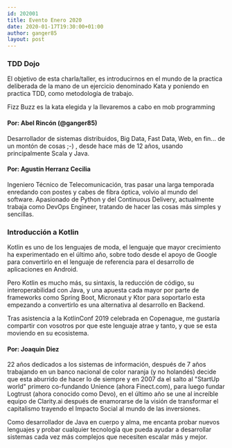 ```yaml
---
id: 202001
title: Evento Enero 2020
date: 2020-01-17T19:30:00+01:00
author: ganger85
layout: post
---
```


### **TDD Dojo** 
El objetivo de esta charla/taller, es introducirnos en el mundo de la practica deliberada de la mano de un ejercicio denominado Kata y poniendo en practica TDD, como metodología de trabajo.

Fizz Buzz es la kata elegida y la llevaremos a cabo en mob programming 

#### **Por:** Abel Rincón (@ganger85)
Desarrollador de sistemas distribuidos, Big Data, Fast Data, Web, en fin... de un montón de cosas ;-) , desde hace más de 12 años, usando principalmente Scala y Java.
#### **Por:** Agustín Herranz Cecilia
Ingeniero Técnico de Telecomunicación, tras pasar una larga temporada enredando con postes y cabes de fibra óptica, volvio al mundo del software. Apasionado de Python y del Continuous Delivery, actualmente trabaja como DevOps Engineer, tratando de hacer las cosas más simples y sencillas.


### **Introducción a Kotlin**
Kotlin es uno de los lenguajes de moda, el lenguaje que mayor crecimiento ha experimentado en el último año, sobre todo desde el apoyo de Google para convertirlo en el lenguaje de referencia para el desarrollo de aplicaciones en Android.

Pero Kotlin es mucho más, su sintaxis, la reducción de código, su interoperabilidad con Java, y una apuesta cada mayor por parte de frameworks como Spring Boot, Micronaut y Ktor para soportarlo esta empezando a convertirlo es una alternativa al desarrollo en Backend.

Tras asistencia a la KotlinConf 2019 celebrada en Copenague, me gustaría compartir con vosotros por que este lenguaje atrae y tanto, y que se esta moviendo en su ecosistema.

#### **Por:** Joaquin Diez
22 años dedicados a los sistemas de información, después de 7 años trabajando en un banco nacional de color naranja (y no holandés) decide que esta aburrido de hacer lo de siempre y en 2007 da el salto al "StartUp world" primero co-fundando Unience (ahora Finect.com), para luego fundar Logtrust (ahora conocido como Devo), en el último año se une al increíble equipo de Clarity.ai después de enamorarse de la visión de transformar el capitalismo trayendo el Impacto Social al mundo de las inversiones.

Como desarrollador de Java en cuerpo y alma, me encanta probar nuevos lenguajes y probar cualquier tecnología que pueda ayudar a desarrollar sistemas cada vez más complejos que necesiten escalar más y mejor.